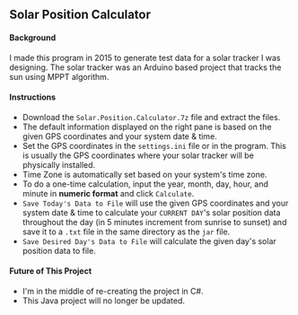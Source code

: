 ## Solar Position Calculator

#### Background
I made this program in 2015 to generate test data for a solar tracker I was designing.
The solar tracker was an Arduino based project that tracks the sun using MPPT algorithm.

#### Instructions
- Download the `Solar.Position.Calculator.7z` file and extract the files.
- The default information displayed on the right pane is based on the given GPS coordinates and your system date & time.
- Set the GPS coordinates in the `settings.ini` file or in the program. This is usually the GPS coordinates where your solar tracker will be physically installed.
- Time Zone is automatically set based on your system's time zone.
- To do a one-time calculation, input the year, month, day, hour, and minute in **numeric format** and click `Calculate`.
- `Save Today's Data to File` will use the given GPS coordinates and your system date & time to calculate your `CURRENT DAY`'s solar position data throughout the day
(in 5 minutes increment from sunrise to sunset) and save it to a `.txt` file in the same directory as the `jar` file.
- `Save Desired Day's Data to File` will calculate the given day's solar position data to file.

#### Future of This Project
- I'm in the middle of re-creating the project in C#.
- This Java project will no longer be updated.

